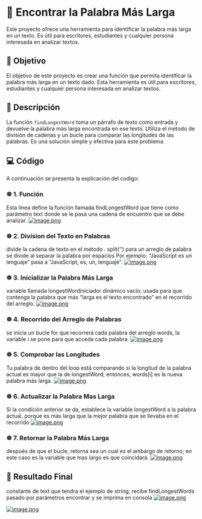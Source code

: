 # 🌟 Encontrar la Palabra Más Larga
Este proyecto ofrece una herramienta para identificar la palabra más larga en un texto. Es útil para escritores, estudiantes y cualquier persona interesada en analizar textos.

## 🎯 Objetivo

El objetivo de este proyecto es crear una función que permita identificar la palabra más larga en un texto dado. Esta herramienta es útil para escritores, estudiantes y cualquier persona interesada en analizar textos.

## 📜 Descripción

La función `findLongestWord` toma un párrafo de texto como entrada y devuelve la palabra más larga encontrada en ese texto. Utiliza el método de división de cadenas y un bucle para comparar las longitudes de las palabras. Es una solución simple y efectiva para este problema.

## 💻 Código

A continuación se presenta la explicación del codigo:

### ☸ 1. Función
Esta línea define la función llamada findLongestWord que tiene como parámetro text donde se le pasa una cadena de encuentro que se debe analizar.
[![image.png](https://i.postimg.cc/gjYxS3cC/image.png)](https://postimg.cc/xJ4jqJz5)

### ☸ 2. Division del Texto en Palabras
divide la cadena de texto en el método . split(‘’) para un arreglo de palabra se divide al separar la palabra por espacios Por ejemplo; “JavaScript es un lenguaje” pasa a “JavaScript, es, un, lenguaje”.
[![image.png](https://i.postimg.cc/4364Dn0s/image.png)](https://postimg.cc/p9dt8Vx6)

### ☸ 3. Inicializar la Palabra Más Larga
variable llamada longestWordiniciador dinámico vacío; usada para que contenga la palabra que más “larga es el texto encontrado” en el recorrido del arreglo.
[![image.png](https://i.postimg.cc/1tyRssx6/image.png)](https://postimg.cc/zLPYkmGX)

### ☸ 4. Recorrido del Arreglo de Palabras
se inicia un bucle for que recorrerá cada palabra del arreglo words, la variable i se pone para que acceda cada palabra.
[![image.png](https://i.postimg.cc/qq5psKNX/image.png)](https://postimg.cc/9wy3Vrtr)

### ☸ 5. Comprobar las Longitudes
Tu palabra de dentro del loop está comparando si la longitud de la palabra actual es mayor que la de longestWord; entonces, words[i] es la nueva palabra más larga.
[![image.png](https://i.postimg.cc/NfKsgdnN/image.png)](https://postimg.cc/HVCDz9d5)

### ☸ 6. Actualizar la Palabra Mas Larga
Si la condición anterior se da, establece la variable longestWord a la palabra actual, porque es más larga que la mejor palabra que se llevaba en el recorrido
[![image.png](https://i.postimg.cc/qvnpKz4y/image.png)](https://postimg.cc/SnS0FQXx)

### ☸ 7. Retornar la Palabra Más Larga
después de que el bucle, retorna sea un cual es el ambargo de retorno; en este caso es la variable que mas largo es que coincidará.
[![image.png](https://i.postimg.cc/qM6rfztS/image.png)](https://postimg.cc/ppv4zVJJ)

## 🔎 Resultado Final 
constante de text que tendra el ejemplo de string; recibe findLongestWords pasado por parámetros encontrar y se imprima en consola
[![image.png](https://i.postimg.cc/W3zKMHgC/image.png)](https://postimg.cc/mzx84Vdy)

[![image.png](https://i.postimg.cc/V6hh4WF6/image.png)](https://postimg.cc/34g9xpV5)
